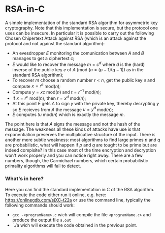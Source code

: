 # RSA-in-C
A simple implementation of the standard RSA algorithm for asymmetric key cryptography. Note that this implementation is secure, but the protocol one uses can be insecure. In particular it is possible to carry out the following Chosen Chipertext Attack against RSA (which is an attack against the protocol and not against the standard algorithm):
- An evesdropper $E$ monitoring the comunication between $A$ and $B$ manages to get a ciphertext $c$;
- $E$ would like to recover the message $m=c^d$ where $d$ is the (hard) inverse of the public key $e$ of $A$ (mod $(n=(p-1)(q-1))$ as in the standard RSA algorithm); 
- To recover $m$ choose a random number $r < n$, get the public key $e$ and compute $x=r^e$ mod$(n)$;
- Compute $y=xc$ mod$(n)$ and $t=r^{-1}$ mod$(n)$;
- If $x=r^e$ mod$(n)$, then $r=x^d$ mod$(n)$;
- At this point $E$ gets $A$ to sign $y$ with the private key, thereby decrypting $y$ so $E$ recieves from $A$ the message $u=y^d$ mod$(n)$;
- $E$ computes $tu$ mod$(n)$ which is exactly the message $m$.

The point here is that $A$ signs the message and not the hash of the message. The weakness all these kinds of attacks have use is that exponentiation preserves the multiplicative structure of the input. There is another more subtle weakness: most algorithms to find large primes $p$ and $q$ are probabilistic, what will happen if $p$ and $q$ are tought to be prime but are indeed compisite? In this case most of the time encryption and decryption won't work properly and you can notice right away. There are a few numbers, though, the Carmichael numbers, which certain probabilistic primality algorithms will fail to detect. 

### What's in here?
Here you can find the standard implementation in C of the RSA algorithm. To execute the code either run it online, e.g. here: https://onlinegdb.com/sjXC-t22a or use the command line, typically the following commands should work: 
- `gcc -<programName>.c` wich will compile the file `<programName.c>` and produce the output file `a.out`
- `./a wich will execute the code obtained in the previous point.
